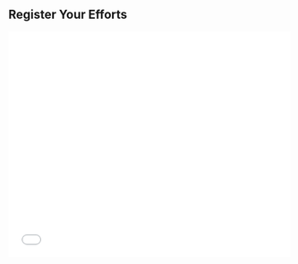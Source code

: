 ## Register Your Efforts
<div>
    <style>.embed-container {position: relative; height: 0; padding-bottom:80%; max-width: 100%;} .embed-container iframe, .embed-container object, .embed-container iframe{position: absolute; top: 0; left: 0; width: 100%; height: 100%;} small{position: absolute; z-index: 40; bottom: 0; margin-bottom: -15px;}</style><div class="embed-container"><iframe name="survey123webform" width="500" height="400" frameborder="0" marginheight="0" marginwidth="0" title="Arkansas Pollinator Habitat Survey" src="//survey123.arcgis.com/share/7a4516e7f8d2415d854e890b3fae844a?open=menu" allow="geolocation https://survey123.arcgis.com; camera https://survey123.arcgis.com"></iframe></div><script>var survey123webform = document.getElementsByName('survey123webform')[0];window.addEventListener("message",e=>{if(e.data){var t=JSON.parse(e.data);"survey123:onFormLoaded"===t.event&&t.contentHeight&&(survey123webform.parentNode.style.height=t.contentHeight+"px")&&(survey123webform.parentNode.style["padding-bottom"]="unset")}});</script>
</div>